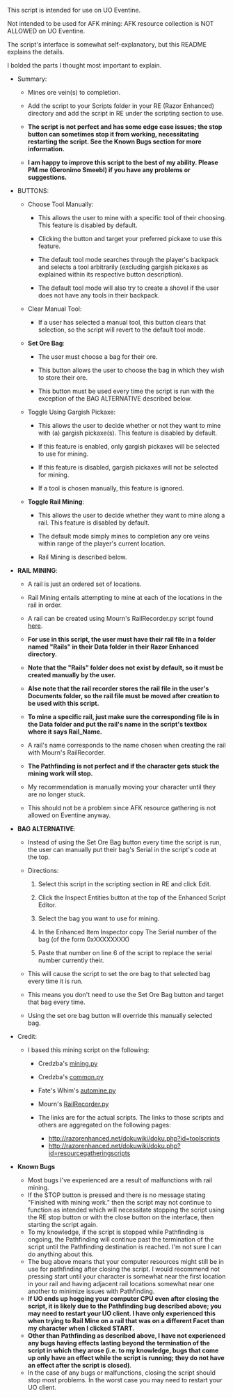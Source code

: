 This script is intended for use on UO Eventine.

Not intended to be used for AFK mining: AFK resource collection is NOT ALLOWED on UO Eventine.



The script's interface is somewhat self-explanatory, but this README explains the details.

I bolded the parts I thought most important to explain.

* Summary:
	* Mines ore vein(s) to completion.
	* Add the script to your Scripts folder in your RE (Razor Enhanced) directory and add the script in RE under the scripting section to use.
		
	* __The script is not perfect and has some edge case issues; the stop button can sometimes stop it from working, necessitating restarting the script. See the Known Bugs section for more information.__
	* __I am happy to improve this script to the best of my ability. Please PM me (Geronimo Smeebl) if you have any problems or suggestions.__

* BUTTONS:
	* Choose Tool Manually:
		* This allows the user to mine with a specific tool of their choosing. This feature is disabled by default.
		* Clicking the button and target your preferred pickaxe to use this feature.

		* The default tool mode searches through the player's backpack and selects a tool arbitrarily (excluding gargish pickaxes as explained within its respective button description).
		* The default tool mode will also try to create a shovel if the user does not have any tools in their backpack.

	* Clear Manual Tool:
		* If a user has selected a manual tool, this button clears that selection, so the script will revert to the default tool mode.

	* __Set Ore Bag__:
		* The user must choose a bag for their ore.
		* This button allows the user to choose the bag in which they wish to store their ore.

		* This button must be used every time the script is run with the exception of the BAG ALTERNATIVE described below.

	* Toggle Using Gargish Pickaxe:
		* This allows the user to decide whether or not they want to mine with (a) gargish pickaxe(s). This feature is disabled by default.

		* If this feature is enabled, only gargish pickaxes will be selected to use for mining.

		* If this feature is disabled, gargish pickaxes will not be selected for mining.

		* If a tool is chosen manually, this feature is ignored.

	* __Toggle Rail Mining__:
		* This allows the user to decide whether they want to mine along a rail. This feature is disabled by default.
		* The default mode simply mines to completion any ore veins within range of the player's current location.

		* Rail Mining is described below.


* __RAIL MINING__:
	* A rail is just an ordered set of locations.
	* Rail Mining entails attempting to mine at each of the locations in the rail in order.

	* A rail can be created using Mourn's RailRecorder.py script found [here](http://razorenhanced.net/download/scripts/mourn/RailRecorder.py).

	* __For use in this script, the user must have their rail file in a folder named "Rails" in their Data folder in their Razor Enhanced directory.__
	* __Note that the "Rails" folder does not exist by default, so it must be created manually by the user.__
	* __Alse note that the rail recorder stores the rail file in the user's Documents folder, so the rail file must be moved after creation to be used with this script.__

	* __To mine a specific rail, just make sure the corresponding file is in the Data folder and put the rail's name in the script's textbox where it says Rail_Name.__
	* A rail's name corresponds to the name chosen when creating the rail with Mourn's RailRecorder.

	* __The Pathfinding is not perfect and if the character gets stuck the mining work will stop.__
	* My recommendation is manually moving your character until they are no longer stuck.
	* This should not be a problem since AFK resource gathering is not allowed on Eventine anyway.


* __BAG ALTERNATIVE__:
	* Instead of using the Set Ore Bag button every time the script is run, the user can manually put their bag's Serial in the script's code at the top.

	* Directions:
		1. Select this script in the scripting section in RE and click Edit.

		1. Click the Inspect Entities button at the top of the Enhanced Script Editor.

		1. Select the bag you want to use for mining.

		1. In the Enhanced Item Inspector copy The Serial number of the bag (of the form 0xXXXXXXXX)

		1. Paste that number on line 6 of the script to replace the serial number currently their.

	* This will cause the script to set the ore bag to that selected bag every time it is run.
	* This means you don't need to use the Set Ore Bag button and target that bag every time.
	* Using the set ore bag button will override this manually selected bag.


* Credit:
	* I based this mining script on the following:
		* Credzba's [mining.py](http://razorenhanced.net/download/scripts/credzba/mining.py)
		* Credzba's [common.py](http://razorenhanced.net/download/scripts/credzba/common.py)
		* Fate's Whim's [automine.py](http://razorenhanced.net/download/scripts/fateswhim/automine.py)
		* Mourn's [RailRecorder.py](http://razorenhanced.net/download/scripts/mourn/RailRecorder.py)

		* The links are for the actual scripts. The links to those scripts and others are aggregated on the following pages:
			* http://razorenhanced.net/dokuwiki/doku.php?id=toolscripts
			* http://razorenhanced.net/dokuwiki/doku.php?id=resourcegatheringscripts

* __Known Bugs__
	* Most bugs I've experienced are a result of malfunctions with rail mining.
	* If the STOP button is pressed and there is no message stating "Finished with mining work." then the script may not continue to function as intended which will necessitate stopping the script using the RE stop button or with the close button on the interface, then starting the script again.
	* To my knowledge, if the script is stopped while Pathfinding is ongoing, the Pathfinding will continue past the termination of the script until the Pathfinding destination is reached. I'm not sure I can do anything about this.
	* The bug above means that your computer resources might still be in use for pathfinding after closing the script. I would recommend not pressing start until your character is somewhat near the first location in your rail and having adjacent rail locations somewhat near one another to minimize issues with Pathfinding.
	* __If UO ends up hogging your computer CPU even after closing the script, it is likely due to the Pathfinding bug described above; you may need to restart your UO client. I have only experienced this when trying to Rail Mine on a rail that was on a different Facet than my character when I clicked START.__
	* __Other than Pathfinding as described above, I have not experienced any bugs having effects lasting beyond the termination of the script in which they arose (i.e. to my knowledge, bugs that come up only have an effect while the script is running; they do not have an effect after the script is closed)__.
	* In the case of any bugs or malfunctions, closing the script should stop most problems. In the worst case you may need to restart your UO client.

